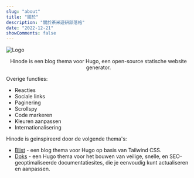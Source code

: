 ```yaml
---
slug: "about"
title: "關於"
description: "關於茶米遊研部落格"
date: "2022-12-21"
showComments: false
---
```


<p class="text-center"><img src="https://davidchen.world/img/main_hue71b649018e46ccd550224f6b3e95c81_214225_1400x1050_fill_q75_h2_box_smart1_3.webp" class="img-fluid w-50" alt="Logo"></p>

<center>Hinode is een blog thema voor Hugo, een open-source statische website generator.</center>

<!--
<section class="section section-sm mt-5">
  <div class="container-fluid">
    <div class="row justify-content-center text-center">
    <div class="row justify-content-center text-center">
      <div class="col-lg-4">
        <i class="fa-brands fa-bootstrap fa-2xl"></i>
        <h2 class="h4">Bootstrap raamwerk</h2>
        <p>Bouw snelle websites geschikt voor mobiele en desktop schermen met Bootstrap 5. Pas de site eenvoudig aan met bronbestanden in Sass.</p>
      </div>
      <div class="col-lg-4">
        <i class="fa-solid fa-magnifying-glass fa-2xl"></i>
        <h2 class="h4">Volledig doorzoekbaar</h2>
        <p>Doorzoek je site met FlexSearch, een software bibliotheek zonder afhankelijkheden.</p>
      </div>
      <div class="col-lg-4">
      <i class="fa-solid fa-code fa-2xl"></i>
        <h2 class="h4">Ontwikkelgereedschap</h2>
        <p>Gebruik Node Package Manager om het bouwproces inclusief versiebeheer volledig te automatiseren.</p>
      </div>
    </div>
  </div>
</section>
-->


Overige functies:

* Reacties
* Sociale links
* Paginering
* Scrollspy
* Code markeren
* Kleuren aanpassen
* Internationalisering

Hinode is geinspireerd door de volgende thema's:

* [Blist](https://github.com/apvarun/blist-hugo-theme) - een blog thema voor Hugo op basis van Tailwind CSS.
* [Doks](https://github.com/h-enk/doks) - een Hugo thema voor het bouwen van veilige, snelle, en SEO-geoptimaliseerde documentatiesites, die je eenvoudig kunt actualiseren en aanpassen.